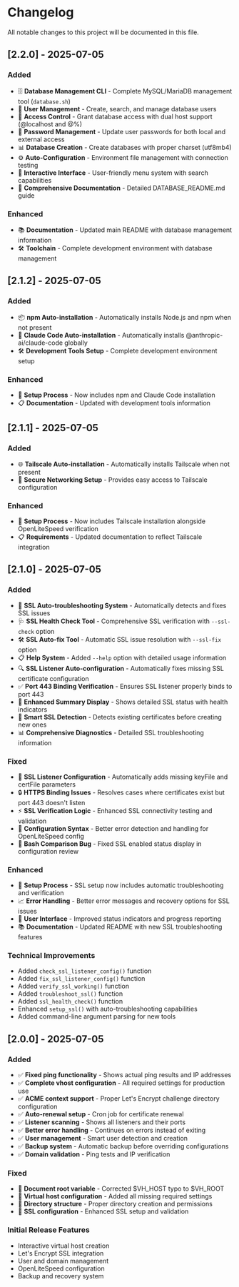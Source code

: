 # Changelog

All notable changes to this project will be documented in this file.

## [2.2.0] - 2025-07-05

### Added
- 🗄️ **Database Management CLI** - Complete MySQL/MariaDB management tool (`database.sh`)
- 👥 **User Management** - Create, search, and manage database users
- 🔐 **Access Control** - Grant database access with dual host support (@localhost and @%)
- 🔑 **Password Management** - Update user passwords for both local and external access
- 📊 **Database Creation** - Create databases with proper charset (utf8mb4)
- ⚙️ **Auto-Configuration** - Environment file management with connection testing
- 🎯 **Interactive Interface** - User-friendly menu system with search capabilities
- 📝 **Comprehensive Documentation** - Detailed DATABASE_README.md guide

### Enhanced
- 📚 **Documentation** - Updated main README with database management information
- 🛠️ **Toolchain** - Complete development environment with database management

## [2.1.2] - 2025-07-05

### Added
- 📦 **npm Auto-installation** - Automatically installs Node.js and npm when not present
- 🤖 **Claude Code Auto-installation** - Automatically installs @anthropic-ai/claude-code globally
- 🛠️ **Development Tools Setup** - Complete development environment setup

### Enhanced
- 🚀 **Setup Process** - Now includes npm and Claude Code installation
- 📋 **Documentation** - Updated with development tools information

## [2.1.1] - 2025-07-05

### Added
- 🌐 **Tailscale Auto-installation** - Automatically installs Tailscale when not present
- 🔗 **Secure Networking Setup** - Provides easy access to Tailscale configuration

### Enhanced
- 🚀 **Setup Process** - Now includes Tailscale installation alongside OpenLiteSpeed verification
- 📋 **Requirements** - Updated documentation to reflect Tailscale integration

## [2.1.0] - 2025-07-05

### Added
- 🔧 **SSL Auto-troubleshooting System** - Automatically detects and fixes SSL issues
- 🩺 **SSL Health Check Tool** - Comprehensive SSL verification with `--ssl-check` option
- 🛠️ **SSL Auto-fix Tool** - Automatic SSL issue resolution with `--ssl-fix` option
- 📋 **Help System** - Added `--help` option with detailed usage information
- 🔍 **SSL Listener Auto-configuration** - Automatically fixes missing SSL certificate configuration
- ✅ **Port 443 Binding Verification** - Ensures SSL listener properly binds to port 443
- 🎯 **Enhanced Summary Display** - Shows detailed SSL status with health indicators
- 🔄 **Smart SSL Detection** - Detects existing certificates before creating new ones
- 📊 **Comprehensive Diagnostics** - Detailed SSL troubleshooting information

### Fixed
- 🐛 **SSL Listener Configuration** - Automatically adds missing keyFile and certFile parameters
- 🔒 **HTTPS Binding Issues** - Resolves cases where certificates exist but port 443 doesn't listen
- ⚡ **SSL Verification Logic** - Enhanced SSL connectivity testing and validation
- 🔧 **Configuration Syntax** - Better error detection and handling for OpenLiteSpeed config
- 📝 **Bash Comparison Bug** - Fixed SSL enabled status display in configuration review

### Enhanced
- 🚀 **Setup Process** - SSL setup now includes automatic troubleshooting and verification
- 📈 **Error Handling** - Better error messages and recovery options for SSL issues
- 🎨 **User Interface** - Improved status indicators and progress reporting
- 📚 **Documentation** - Updated README with new SSL troubleshooting features

### Technical Improvements
- Added `check_ssl_listener_config()` function
- Added `fix_ssl_listener_config()` function  
- Added `verify_ssl_working()` function
- Added `troubleshoot_ssl()` function
- Added `ssl_health_check()` function
- Enhanced `setup_ssl()` with auto-troubleshooting capabilities
- Added command-line argument parsing for new tools

## [2.0.0] - 2025-07-05

### Added
- ✅ **Fixed ping functionality** - Shows actual ping results and IP addresses
- ✅ **Complete vhost configuration** - All required settings for production use
- ✅ **ACME context support** - Proper Let's Encrypt challenge directory configuration
- ✅ **Auto-renewal setup** - Cron job for certificate renewal
- ✅ **Listener scanning** - Shows all listeners and their ports
- ✅ **Better error handling** - Continues on errors instead of exiting
- ✅ **User management** - Smart user detection and creation
- ✅ **Backup system** - Automatic backup before overriding configurations
- ✅ **Domain validation** - Ping tests and IP verification

### Fixed
- 🐛 **Document root variable** - Corrected $VH_HOST typo to $VH_ROOT
- 🔧 **Virtual host configuration** - Added all missing required settings
- 📁 **Directory structure** - Proper directory creation and permissions
- 🔐 **SSL configuration** - Enhanced SSL setup and validation

### Initial Release Features
- Interactive virtual host creation
- Let's Encrypt SSL integration
- User and domain management
- OpenLiteSpeed configuration
- Backup and recovery system